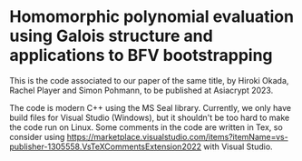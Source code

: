 # Homomorphic polynomial evaluation using Galois structure and applications to BFV bootstrapping

This is the code associated to our paper of the same title, by Hiroki Okada, Rachel Player and Simon Pohmann, to be published at Asiacrypt 2023.

The code is modern C++ using the MS Seal library. Currently, we only have build files for Visual Studio (Windows), but it shouldn't be too hard to make the code run on Linux. Some comments in the code are written in Tex, so consider using https://marketplace.visualstudio.com/items?itemName=vs-publisher-1305558.VsTeXCommentsExtension2022 with Visual Studio.